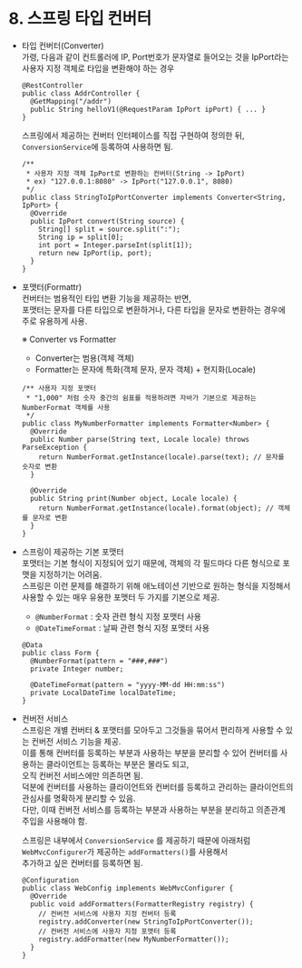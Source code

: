# 8. 스프링 타입 컨버터
- 타입 컨버터(Converter)  
  가령, 다음과 같이 컨트롤러에 IP, Port번호가 문자열로 들어오는 것을 IpPort라는 사용자 지정 객체로 타입을 변환해야 하는 경우  
  ```
  @RestController
  public class AddrController {
    @GetMapping("/addr")
    public String helloV1(@RequestParam IpPort ipPort) { ... }
  }
  ```
    
  스프링에서 제공하는 컨버터 인터페이스를 직접 구현하여 정의한 뒤, `ConversionService`에 등록하여 사용하면 됨.  
  ```
  /**
   * 사용자 지정 객체 IpPort로 변환하는 컨버터(String -> IpPort)
   * ex) "127.0.0.1:8080" -> IpPort("127.0.0.1", 8080)
   */
  public class StringToIpPortConverter implements Converter<String, IpPort> {
    @Override
    public IpPort convert(String source) {
      String[] split = source.split(":");
      String ip = split[0];
      int port = Integer.parseInt(split[1]);
      return new IpPort(ip, port);
    }
  }
  ```

- 포맷터(Formattr)  
  컨버터는 범용적인 타입 변환 기능을 제공하는 반면,  
  포맷터는 문자를 다른 타입으로 변환하거나, 다른 타입을 문자로 변환하는 경우에 주로 유용하게 사용.  

    
  ※ Converter vs Formatter  
  - Converter는 범용(객체 객체)  
  - Formatter는 문자에 특화(객체 문자, 문자 객체) + 현지화(Locale)
     
  ```
  /** 사용자 지정 포맷터
   * "1,000" 처럼 숫자 중간의 쉼표를 적용하려면 자바가 기본으로 제공하는 NumberFormat 객체를 사용
   */
  public class MyNumberFormatter implements Formatter<Number> {
    @Override
    public Number parse(String text, Locale locale) throws ParseException {
      return NumberFormat.getInstance(locale).parse(text); // 문자를 숫자로 변환
    }
  
    @Override
    public String print(Number object, Locale locale) {
      return NumberFormat.getInstance(locale).format(object); // 객체를 문자로 변환
    }
  }
  ```

- 스프링이 제공하는 기본 포맷터  
  포맷터는 기본 형식이 지정되어 있기 때문에, 객체의 각 필드마다 다른 형식으로 포맷을 지정하기는 어려움.  
  스프링은 이런 문제를 해결하기 위해 애노테이션 기반으로 원하는 형식을 지정해서  
  사용할 수 있는 매우 유용한 포맷터 두 가지를 기본으로 제공.  
  - `@NumberFormat` : 숫자 관련 형식 지정 포맷터 사용  
  - `@DateTimeFormat` : 날짜 관련 형식 지정 포맷터 사용  
  ```
  @Data
  public class Form {
    @NumberFormat(pattern = "###,###")
    private Integer number;
  
    @DateTimeFormat(pattern = "yyyy-MM-dd HH:mm:ss")
    private LocalDateTime localDateTime;
  }
  ```
    
- 컨버전 서비스  
  스프링은 개별 컨버터 & 포맷터를 모아두고 그것들을 묶어서 편리하게 사용할 수 있는 컨버전 서비스 기능을 제공.  
  이를 통해 컨버터를 등록하는 부분과 사용하는 부분을 분리할 수 있어 컨버터를 사용하는 클라이언트는 등록하는 부분은 몰라도 되고,  
  오직 컨버전 서비스에만 의존하면 됨.  
  덕분에 컨버터를 사용하는 클라이언트와 컨버터를 등록하고 관리하는 클라이언트의 관심사를 명확하게 분리할 수 있음.  
  다만, 이때 컨버전 서비스를 등록하는 부분과 사용하는 부분을 분리하고 의존관계 주입을 사용해야 함.  
    
  스프링은 내부에서 `ConversionService` 를 제공하기 때문에 아래처럼 `WebMvcConfigurer`가 제공하는 `addFormatters()`를 사용해서  
  추가하고 싶은 컨버터를 등록하면 됨.  

  ```
  @Configuration
  public class WebConfig implements WebMvcConfigurer {
    @Override
    public void addFormatters(FormatterRegistry registry) {
      // 컨버전 서비스에 사용자 지정 컨버터 등록
      registry.addConverter(new StringToIpPortConverter());
      // 컨버전 서비스에 사용자 지정 포맷터 등록
      registry.addFormatter(new MyNumberFormatter());
    }
  }
  ```  
  
